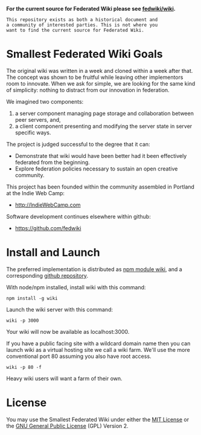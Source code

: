 **For the current source for Federated Wiki please see [fedwiki/wiki](https://github.com/fedwiki/wiki).**

```
This repository exists as both a historical document and 
a community of interested parties. This is not where you
want to find the current source for Federated Wiki.
```


Smallest Federated Wiki Goals
=============================

The original wiki was written in a week and cloned within a week after that.
The concept was shown to be fruitful while leaving other implementors room to innovate.
When we ask for simple, we are looking for the same kind of simplicity: nothing to distract from our innovation in federation.

We imagined two components:

1. a server component managing page storage and collaboration between peer servers, and,
2. a client component presenting and modifying the server state in server specific ways.

The project is judged successful to the degree that it can:

* Demonstrate that wiki would have been better had it been effectively federated from the beginning.
* Explore federation policies necessary to sustain an open creative community.

This project has been founded within the community assembled in Portland at the Indie Web Camp:

* http://IndieWebCamp.com

Software development continues elsewhere within github:

* https://github.com/fedwiki


Install and Launch
==================

The preferred implementation is distributed as [npm module wiki](https://npmjs.org/package/wiki),
and a corresponding [github repository](https://github.com/fedwiki/wiki-node).

With node/npm installed, install wiki with this command:

    npm install -g wiki

Launch the wiki server with this command:

    wiki -p 3000

Your wiki will now be available as localhost:3000.

If you have a public facing site with a wildcard domain name then you can launch wiki as a virtual hosting site
we call a wiki farm. We'll use the more conventional port 80 assuming you also have root access.

    wiki -p 80 -f

Heavy wiki users will want a farm of their own.

License
=======

You may use the Smallest Federated Wiki under either the
[MIT License](https://github.com/WardCunningham/Smallest-Federated-Wiki/blob/master/mit-license.txt) or the
[GNU General Public License](https://github.com/WardCunningham/Smallest-Federated-Wiki/blob/master/gpl-license.txt) (GPL) Version 2.

